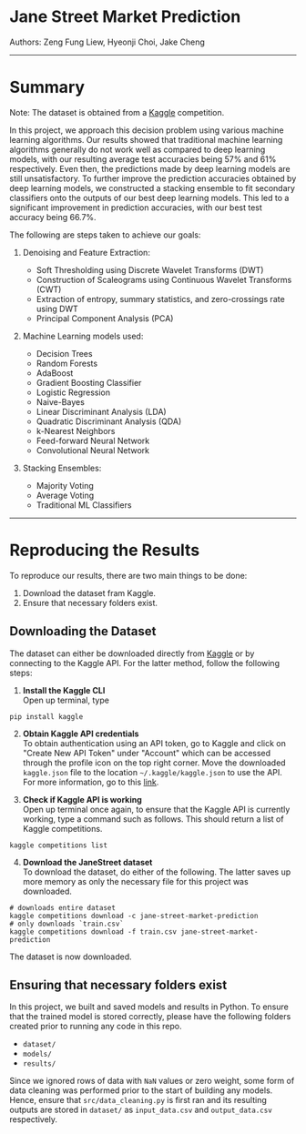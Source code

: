 # Jane Street Market Prediction

Authors: Zeng Fung Liew, Hyeonji Choi, Jake Cheng

---

# Summary

Note: The dataset is obtained from a [Kaggle](https://www.kaggle.com/c/jane-street-market-prediction/overview) competition.

In this project, we approach this decision problem using various machine learning algorithms. Our results showed that traditional machine learning algorithms generally do not work well as compared to deep learning models, with our resulting average test accuracies being 57\% and 61\% respectively. Even then, the predictions made by deep learning models are still unsatisfactory. To further improve the prediction accuracies obtained by deep learning models, we constructed a stacking ensemble to fit secondary classifiers onto the outputs of our best deep learning models. This led to a significant improvement in prediction accuracies, with our best test accuracy being 66.7\%. 

The following are steps taken to achieve our goals:

1. Denoising and Feature Extraction:

    * Soft Thresholding using Discrete Wavelet Transforms (DWT)
    * Construction of Scaleograms using Continuous Wavelet Transforms (CWT)
    * Extraction of entropy, summary statistics, and zero-crossings rate using DWT
    * Principal Component Analysis (PCA)

2. Machine Learning models used:

   * Decision Trees
   * Random Forests
   * AdaBoost
   * Gradient Boosting Classifier
   * Logistic Regression
   * Naive-Bayes
   * Linear Discriminant Analysis (LDA)
   * Quadratic Discriminant Analysis (QDA)
   * k-Nearest Neighbors
   * Feed-forward Neural Network
   * Convolutional Neural Network

3. Stacking Ensembles:

    * Majority Voting
    * Average Voting
    * Traditional ML Classifiers

---

# Reproducing the Results
To reproduce our results, there are two main things to be done:

1. Download the dataset fram Kaggle.
2. Ensure that necessary folders exist.

## Downloading the Dataset
The dataset can either be downloaded directly from [Kaggle](https://www.kaggle.com/c/jane-street-market-prediction/data) or by connecting to the Kaggle API. For the latter method, follow the following steps:

1. **Install the Kaggle CLI** <br>
Open up terminal, type <br>
```
pip install kaggle
```

2. **Obtain Kaggle API credentials** <br>
To obtain authentication using an API token, go to Kaggle and click on "Create New API Token" under "Account" which can be accessed through the profile icon on the top right corner. Move the downloaded `kaggle.json` file to the location `~/.kaggle/kaggle.json` to use the API. For more information, go to this [link](https://www.kaggle.com/docs/api).

3. **Check if Kaggle API is working** <br>
Open up terminal once again, to ensure that the Kaggle API is currently working, type a command such as follows. This should return a list of Kaggle competitions.
```
kaggle competitions list
```

4. **Download the JaneStreet dataset** <br>
To download the dataset, do either of the following. The latter saves up more memory as only the necessary file for this project was downloaded.
```
# downloads entire dataset
kaggle competitions download -c jane-street-market-prediction  
# only downloads `train.csv`
kaggle competitions download -f train.csv jane-street-market-prediction
```
The dataset is now downloaded.

## Ensuring that necessary folders exist
In this project, we built and saved models and results in Python. To ensure that the trained model is stored correctly, please have the following folders created prior to running any code in this repo.

* `dataset/`
* `models/`
* `results/`

Since we ignored rows of data with `NaN` values or zero weight, some form of data cleaning was performed prior to the start of building any models. Hence, ensure that `src/data_cleaning.py` is first ran and its resulting outputs are stored in `dataset/` as `input_data.csv` and `output_data.csv` respectively.